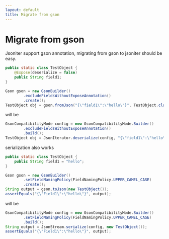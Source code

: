```yaml
---
layout: default
title: Migrate from gson
---
```


# Migrate from gson

Jsoniter support gson annotation, migrating from gson to jsoniter should be easy.

```java
public static class TestObject {
    @Expose(deserialize = false)
    public String field1;
}

Gson gson = new GsonBuilder()
        .excludeFieldsWithoutExposeAnnotation()
        .create();
TestObject obj = gson.fromJson("{\"field1\":\"hello\"}", TestObject.class);
```

will be

```java
GsonCompatibilityMode config = new GsonCompatibilityMode.Builder()
        .excludeFieldsWithoutExposeAnnotation()
        .build();
TestObject obj = JsonIterator.deserialize(config, "{\"field1\":\"hello\"}", TestObject.class);
```

serialization also works

```java
public static class TestObject {
    public String field1 = "hello";
}

Gson gson = new GsonBuilder()
        .setFieldNamingPolicy(FieldNamingPolicy.UPPER_CAMEL_CASE)
        .create();
String output = gson.toJson(new TestObject());
assertEquals("{\"Field1\":\"hello\"}", output);
```

will be

```java
GsonCompatibilityMode config = new GsonCompatibilityMode.Builder()
        .setFieldNamingPolicy(FieldNamingPolicy.UPPER_CAMEL_CASE)
        .build();
String output = JsonStream.serialize(config, new TestObject());
assertEquals("{\"Field1\":\"hello\"}", output);
```
